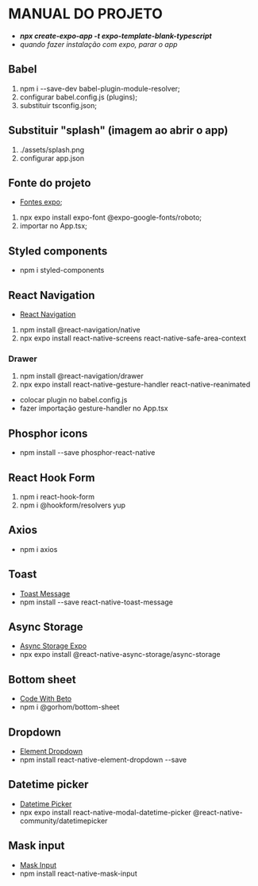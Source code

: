 # MANUAL DO PROJETO

- _**npx create-expo-app -t expo-template-blank-typescript**_
- _quando fazer instalação com expo, parar o app_

## Babel

1. npm i --save-dev babel-plugin-module-resolver;
2. configurar babel.config.js (plugins);
3. substituir tsconfig.json;

## Substituir "splash" (imagem ao abrir o app)

1. ./assets/splash.png
2. configurar app.json

## Fonte do projeto

- [Fontes expo](https://docs.expo.dev/develop/user-interface/fonts/#use-a-google-font);

1. npx expo install expo-font @expo-google-fonts/roboto;
2. importar no App.tsx;

## Styled components

- npm i styled-components

## React Navigation

- [React Navigation](https://reactnavigation.org/docs/getting-started)

1. npm install @react-navigation/native
2. npx expo install react-native-screens react-native-safe-area-context

### Drawer

1. npm install @react-navigation/drawer
2. npx expo install react-native-gesture-handler react-native-reanimated

- colocar plugin no babel.config.js
- fazer importação gesture-handler no App.tsx

## Phosphor icons

- npm install --save phosphor-react-native

## React Hook Form

1. npm i react-hook-form
2. npm i @hookform/resolvers yup

## Axios

- npm i axios

## Toast

- [Toast Message](https://www.npmjs.com/package/react-native-toast-message)
- npm install --save react-native-toast-message

## Async Storage

- [Async Storage Expo](https://docs.expo.dev/versions/latest/sdk/async-storage/)
- npx expo install @react-native-async-storage/async-storage

## Bottom sheet

- [Code With Beto](https://codewithbeto.dev/projects/bottomSheetModal)
- npm i @gorhom/bottom-sheet

## Dropdown

- [Element Dropdown](https://www.npmjs.com/package/react-native-element-dropdown)
- npm install react-native-element-dropdown --save

## Datetime picker

- [Datetime Picker](https://www.npmjs.com/package/react-native-modal-datetime-picker?activeTab=readme)
- npx expo install react-native-modal-datetime-picker @react-native-community/datetimepicker

## Mask input

- [Mask Input](https://www.npmjs.com/package/react-native-mask-input)
- npm install react-native-mask-input
